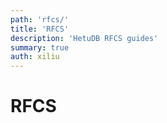 ```yaml
---
path: 'rfcs/'
title: 'RFCS'
description: 'HetuDB RFCS guides'
summary: true
auth: xiliu
---
```


# RFCS

